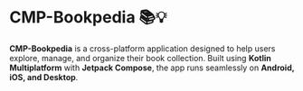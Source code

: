 # CMP-Bookpedia 📚💡

**CMP-Bookpedia** is a cross-platform application designed to help users explore, manage, and organize their book collection. Built using **Kotlin Multiplatform** with **Jetpack Compose**, the app runs seamlessly on **Android, iOS, and Desktop**.
